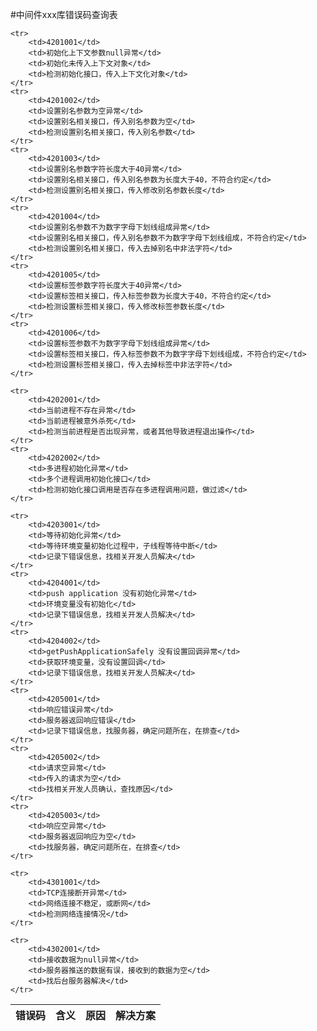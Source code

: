 #中间件xxx库错误码查询表
<table>
	<thead>
		 <tr>
        <th>错误码</th>
        <th>含义</th>
        <th>原因</th>
        <th>解决方案</th>
    </tr>
	</thead>
   
    <tr>
        <td>4201001</td>
        <td>初始化上下文参数null异常</td>
        <td>初始化未传入上下文对象</td>
        <td>检测初始化接口，传入上下文化对象</td>
    </tr>
    <tr>
        <td>4201002</td>
        <td>设置别名参数为空异常</td>
        <td>设置别名相关接口，传入别名参数为空</td>
        <td>检测设置别名相关接口，传入别名参数</td>
    </tr>
    <tr>
        <td>4201003</td>
        <td>设置别名参数字符长度大于40异常</td>
        <td>设置别名相关接口，传入别名参数为长度大于40，不符合约定</td>
        <td>检测设置别名相关接口，传入修改别名参数长度</td>
    </tr>
    <tr>
        <td>4201004</td>
        <td>设置别名参数不为数字字母下划线组成异常</td>
        <td>设置别名相关接口，传入别名参数不为数字字母下划线组成，不符合约定</td>
        <td>检测设置别名相关接口，传入去掉别名中非法字符</td>
    </tr>
    <tr>
        <td>4201005</td>
        <td>设置标签参数字符长度大于40异常</td>
        <td>设置标签相关接口，传入标签参数为长度大于40，不符合约定</td>
        <td>检测设置标签相关接口，传入修改标签参数长度</td>
    </tr>
    <tr>
        <td>4201006</td>
        <td>设置标签参数不为数字字母下划线组成异常</td>
        <td>设置标签相关接口，传入标签参数不为数字字母下划线组成，不符合约定</td>
        <td>检测设置标签相关接口，传入去掉标签中非法字符</td>
    </tr>
    
    <tr>
        <td>4202001</td>
        <td>当前进程不存在异常</td>
        <td>当前进程被意外杀死</td>
        <td>检测当前进程是否出现异常，或者其他导致进程退出操作</td>
    </tr>
    <tr>
        <td>4202002</td>
        <td>多进程初始化异常</td>
        <td>多个进程调用初始化接口</td>
        <td>检测初始化接口调用是否存在多进程调用问题，做过滤</td>
    </tr>
    
    <tr>
        <td>4203001</td>
        <td>等待初始化异常</td>
        <td>等待环境变量初始化过程中，子线程等待中断</td>
        <td>记录下错误信息，找相关开发人员解决</td>
    </tr>
    <tr>
        <td>4204001</td>
        <td>push application 没有初始化异常</td>
        <td>环境变量没有初始化</td>
        <td>记录下错误信息，找相关开发人员解决</td>
    </tr>
    <tr>
        <td>4204002</td>
        <td>getPushApplicationSafely 没有设置回调异常</td>
        <td>获取环境变量，没有设置回调</td>
        <td>记录下错误信息，找相关开发人员解决</td>
    </tr>
    <tr>
        <td>4205001</td>
        <td>响应错误异常</td>
        <td>服务器返回响应错误</td>
        <td>记录下错误信息，找服务器，确定问题所在，在排查</td>
    </tr>
    <tr>
        <td>4205002</td>
        <td>请求空异常</td>
        <td>传入的请求为空</td>
        <td>找相关开发人员确认，查找原因</td>
    </tr>
    <tr>
        <td>4205003</td>
        <td>响应空异常</td>
        <td>服务器返回响应为空</td>
        <td>找服务器，确定问题所在，在排查</td>
    </tr>
    
    <tr>
        <td>4301001</td>
        <td>TCP连接断开异常</td>
        <td>网络连接不稳定，或断网</td>
        <td>检测网络连接情况</td>
    </tr>
   
    <tr>
        <td>4302001</td>
        <td>接收数据为null异常</td>
        <td>服务器推送的数据有误，接收到的数据为空</td>
        <td>找后台服务器解决</td>
    </tr>
    
</table>